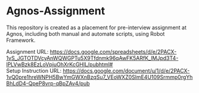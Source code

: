 # Agnos-Assignment
This repository is created as a placement for pre-interview assignment at Agnos, including both manual and automate scripts, using Robot Framework.

Assignment URL: https://docs.google.com/spreadsheets/d/e/2PACX-1vS_JGTOTDVcyAnWQWGPTu5X9Tfdnmk96qAwFK5ARfK_lMJpd3T4-lPLVwBzk8EzLoVpjuOhXrKcGHlL/pubhtml#
<br>Setup Instruction URL: https://docs.google.com/document/u/1/d/e/2PACX-1vQ0pre1hreWNPH5BwYmGWXnBzqSu7_VEoWXZ0SlmE4U109Srmmp0rgYhBhLdD4-QpeP8vrp-qBpZAv4/pub</br>
